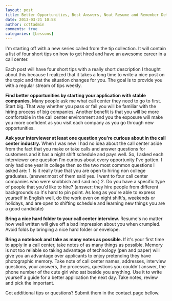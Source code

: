 ```yaml
---
layout: post
title: Better Opportunities, Best Answers, Neat Resume and Remember Details
date: 2013-03-21 10:58
author: ccttadmin
comments: true
categories: [Lessons]
---
```

I'm starting off with a new series called from the tip collection. It will contain a list of four short tips on how to get hired and have an awesome career in a call center.

Each post will have four short tips with a really short description I thought about this because I realized that it takes a long time to write a nice post on the topic and that the situation changes for you. The goal is to provide you with a regular stream of tips weekly.

<strong>Find better opportunities by starting your application with stable companies. </strong>Many people ask me what call center they need to go to first. Start big. That way whether you pass or fail you will be familiar with the hiring process of big companies. Another benefit is that you will be more comfortable in the call center environment and you the exposure will make you more confident as you visit each company as you go through new opportunities.

<strong>Ask your interviewer at least one question you're curious about in the call center industry.</strong> When I was new I had no idea about the call center aside from the fact that you make or take calls and answer questions for customers and it has a night shift schedule and pays well. So, I asked each interviewer one question I'm curious about every opportunity I've gotten. I only had one year in college then so the two most common questions I asked are: 1. Is it really true that you are open to hiring non college graduates. (answer:most of them said yes. I went to four call center companies who were snobbish and said no.) 2. Do you have a specific type of people that you'd like to hire? (answer: they hire people from different backgrounds so it's hard to pin point. As long as you're able to express yourself in English well, do the work even on night shift's, weekends or holidays, and are open to shifting schedule and learning new things you are a good candidate)

<strong>Bring a nice hard folder to your call center interview.</strong> Resume's no matter how well written will give off a bad impression about you when crumpled. Avoid folds by bringing a nice hard folder or envelope.

<strong>Bring a notebook and take as many notes as possible. </strong>If it's your first time to apply in a call center, take notes of as many things as possible. Memory is not too reliable so taking advantage of technology (pen and paper) will give you an advantage over applicants to enjoy pretending they have photographic memory. Take note of call center names, addresses, interview questions, your answers, the processes, questions you couldn't answer, the phone number of the cute girl who sat beside you anything. Use it to write yourself a guide for a better application the next day. Take notes, review and pick the important.

Got additional tips or questions? Submit them in the contact page bellow.
